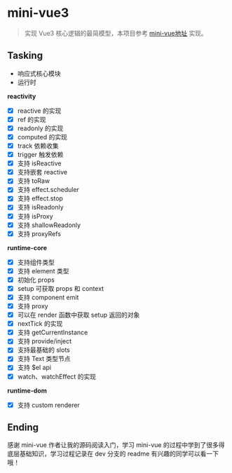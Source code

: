<!-- [EN](README.md) / [CN](README.md) -->
# mini-vue3

> 实现 Vue3 核心逻辑的最简模型，本项目参考 [mini-vue地址](https://github.com/cuixiaorui/mini-vue) 实现。

## Tasking

- 响应式核心模块
- 运行时

**reactivity**

- [x] reactive 的实现
- [x] ref 的实现
- [x] readonly 的实现
- [x] computed 的实现
- [x] track 依赖收集
- [x] trigger 触发依赖
- [x] 支持 isReactive
- [x] 支持嵌套 reactive
- [x] 支持 toRaw
- [x] 支持 effect.scheduler
- [x] 支持 effect.stop
- [x] 支持 isReadonly
- [x] 支持 isProxy
- [x] 支持 shallowReadonly
- [x] 支持 proxyRefs

**runtime-core**

- [x] 支持组件类型
- [x] 支持 element 类型
- [x] 初始化 props
- [x] setup 可获取 props 和 context
- [x] 支持 component emit
- [x] 支持 proxy
- [x] 可以在 render 函数中获取 setup 返回的对象
- [x] nextTick 的实现
- [x] 支持 getCurrentInstance
- [x] 支持 provide/inject
- [x] 支持最基础的 slots
- [x] 支持 Text 类型节点
- [x] 支持 $el api
- [x] watch、watchEffect 的实现

**runtime-dom**

- [x] 支持 custom renderer

## Ending

感谢 mini-vue 作者让我的源码阅读入门，学习 mini-vue 的过程中学到了很多得底层基础知识，学习过程记录在 dev 分支的 readme 有兴趣的同学可以看一下哦！
